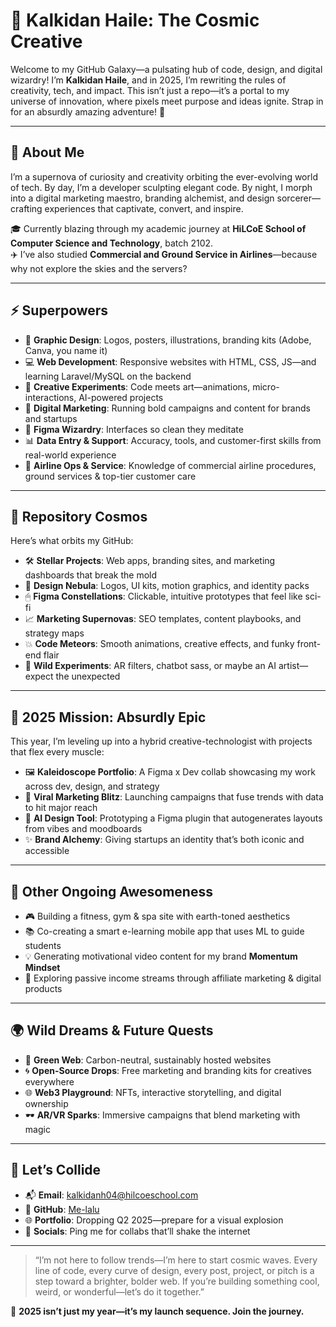 # 🌌 Kalkidan Haile: The Cosmic Creative

Welcome to my GitHub Galaxy—a pulsating hub of code, design, and digital wizardry! I’m **Kalkidan Haile**, and in 2025, I’m rewriting the rules of creativity, tech, and impact. This isn’t just a repo—it’s a portal to my universe of innovation, where pixels meet purpose and ideas ignite. Strap in for an absurdly amazing adventure! 🚀

---

## 🔭 About Me

I’m a supernova of curiosity and creativity orbiting the ever-evolving world of tech. By day, I’m a developer sculpting elegant code. By night, I morph into a digital marketing maestro, branding alchemist, and design sorcerer—crafting experiences that captivate, convert, and inspire.

🎓 Currently blazing through my academic journey at **HiLCoE School of Computer Science and Technology**, batch 2102.  
✈️ I’ve also studied **Commercial and Ground Service in Airlines**—because why not explore the skies and the servers?

---

## ⚡ Superpowers

- 🎨 **Graphic Design**: Logos, posters, illustrations, branding kits (Adobe, Canva, you name it)
- 💻 **Web Development**: Responsive websites with HTML, CSS, JS—and learning Laravel/MySQL on the backend
- 🧠 **Creative Experiments**: Code meets art—animations, micro-interactions, AI-powered projects
- 📣 **Digital Marketing**: Running bold campaigns and content for brands and startups
- 🎯 **Figma Wizardry**: Interfaces so clean they meditate
- 📊 **Data Entry & Support**: Accuracy, tools, and customer-first skills from real-world experience
- 🧳 **Airline Ops & Service**: Knowledge of commercial airline procedures, ground services & top-tier customer care

---

## 🌌 Repository Cosmos

Here’s what orbits my GitHub:

- 🛠 **Stellar Projects**: Web apps, branding sites, and marketing dashboards that break the mold
- 🎨 **Design Nebula**: Logos, UI kits, motion graphics, and identity packs
- 🖱 **Figma Constellations**: Clickable, intuitive prototypes that feel like sci-fi
- 📈 **Marketing Supernovas**: SEO templates, content playbooks, and strategy maps
- 💥 **Code Meteors**: Smooth animations, creative effects, and funky front-end flair
- 🧪 **Wild Experiments**: AR filters, chatbot sass, or maybe an AI artist—expect the unexpected

---

## 🧠 2025 Mission: Absurdly Epic

This year, I’m leveling up into a hybrid creative-technologist with projects that flex every muscle:

- 🖼 **Kaleidoscope Portfolio**: A Figma x Dev collab showcasing my work across dev, design, and strategy
- 📢 **Viral Marketing Blitz**: Launching campaigns that fuse trends with data to hit major reach
- 🧬 **AI Design Tool**: Prototyping a Figma plugin that autogenerates layouts from vibes and moodboards
- ✨ **Brand Alchemy**: Giving startups an identity that’s both iconic and accessible

---

## 🌱 Other Ongoing Awesomeness

- 🎮 Building a fitness, gym & spa site with earth-toned aesthetics
- 📚 Co-creating a smart e-learning mobile app that uses ML to guide students
- 💡 Generating motivational video content for my brand **Momentum Mindset**
- 🧩 Exploring passive income streams through affiliate marketing & digital products

---

## 🌍 Wild Dreams & Future Quests

- 🌱 **Green Web**: Carbon-neutral, sustainably hosted websites
- 🌀 **Open-Source Drops**: Free marketing and branding kits for creatives everywhere
- 🌐 **Web3 Playground**: NFTs, interactive storytelling, and digital ownership
- 🕶️ **AR/VR Sparks**: Immersive campaigns that blend marketing with magic

---

## 📡 Let’s Collide

- 📬 **Email**: kalkidanh04@hilcoeschool.com  
- 🧠 **GitHub**: [Me-lalu](https://github.com/Me-lalu)  
- 🌐 **Portfolio**: Dropping Q2 2025—prepare for a visual explosion  
- 📲 **Socials**: Ping me for collabs that’ll shake the internet  

---

> “I’m not here to follow trends—I’m here to start cosmic waves. Every line of code, every curve of design, every post, project, or pitch is a step toward a brighter, bolder web. If you’re building something cool, weird, or wonderful—let’s do it together.”

🚀 **2025 isn’t just my year—it’s my launch sequence. Join the journey.**
